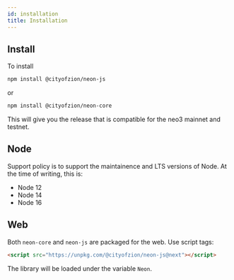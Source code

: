 ```yaml
---
id: installation
title: Installation
---
```


## Install

To install

```sh
npm install @cityofzion/neon-js
```

or

```sh
npm install @cityofzion/neon-core
```

This will give you the release that is compatible for the neo3 mainnet and testnet.

## Node

Support policy is to support the maintainence and LTS versions of Node. At the
time of writing, this is:

- Node 12
- Node 14
- Node 16

## Web

Both `neon-core` and `neon-js` are packaged for the web. Use script tags:

```html
<script src="https://unpkg.com/@cityofzion/neon-js@next"></script>
```

The library will be loaded under the variable `Neon`.
